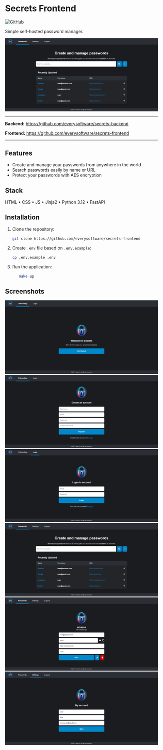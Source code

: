# Secrets Frontend

![GitHub](https://img.shields.io/github/license/everysoftware/secrets-frontend)

Simple self-hosted password manager.

![Main Page](assets/main_page.png)

---

**Backend:** https://github.com/everysoftware/secrets-backend

**Frontend:** https://github.com/everysoftware/secrets-frontend

---

## Features

* Create and manage your passwords from anywhere in the world
* Search passwords easily by name or URL
* Protect your passwords with AES encryption

## Stack

HTML • CSS • JS • Jinja2 • Python 3.12 • FastAPI

## Installation

1. Clone the repository:

    ```bash
    git clone https://github.com/everysoftware/secrets-frontend
    ```
2. Create `.env` file based on `.env.example`:

    ```bash
    cp .env.example .env
    ```

3. Run the application:

   ```bash
      make up
   ```

## Screenshots

![Get Started](assets/get_started.png)
![Registration](assets/registration.png)
![Login](assets/login.png)
![Main Page](assets/main_page.png)
![Password](assets/password.png)
![Profile](assets/profile.png)
